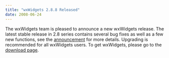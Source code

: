 ```yaml
---
title: "wxWidgets 2.8.8 Released"
date: 2008-06-24
---
```


The wxWidgets team is pleased to announce a new wxWidgets release. The latest
stable release in 2.8 series contains several bug fixes as well as a few new
functions, see the [announcement][1] for more details. Upgrading is recommended
for all wxWidgets users. To get wxWidgets, please go to the [download page][2].

[1]: https://groups.google.com/d/msg/wx-announce/NgBXlDBUV2A/F1PcBUIgQQwJ
[2]: /downloads/